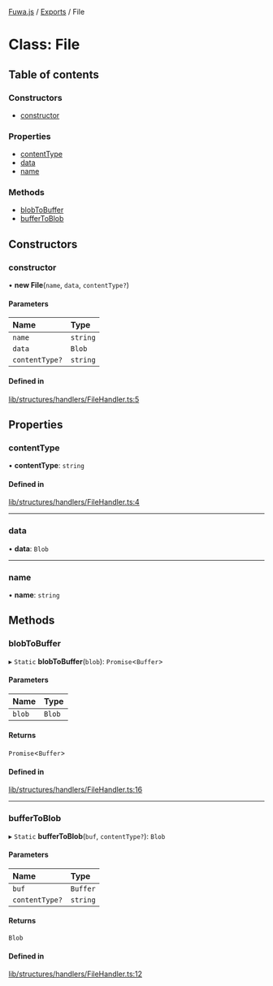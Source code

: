 [Fuwa.js](../README.md) / [Exports](../modules.md) / File

# Class: File

## Table of contents

### Constructors

- [constructor](File.md#constructor)

### Properties

- [contentType](File.md#contenttype)
- [data](File.md#data)
- [name](File.md#name)

### Methods

- [blobToBuffer](File.md#blobtobuffer)
- [bufferToBlob](File.md#buffertoblob)

## Constructors

### constructor

• **new File**(`name`, `data`, `contentType?`)

#### Parameters

| Name | Type |
| :------ | :------ |
| `name` | `string` |
| `data` | `Blob` |
| `contentType?` | `string` |

#### Defined in

[lib/structures/handlers/FileHandler.ts:5](https://github.com/fuwajs/fuwa.js/blob/b00913c/src/lib/structures/handlers/FileHandler.ts#L5)

## Properties

### contentType

• **contentType**: `string`

#### Defined in

[lib/structures/handlers/FileHandler.ts:4](https://github.com/fuwajs/fuwa.js/blob/b00913c/src/lib/structures/handlers/FileHandler.ts#L4)

___

### data

• **data**: `Blob`

___

### name

• **name**: `string`

## Methods

### blobToBuffer

▸ `Static` **blobToBuffer**(`blob`): `Promise`<`Buffer`\>

#### Parameters

| Name | Type |
| :------ | :------ |
| `blob` | `Blob` |

#### Returns

`Promise`<`Buffer`\>

#### Defined in

[lib/structures/handlers/FileHandler.ts:16](https://github.com/fuwajs/fuwa.js/blob/b00913c/src/lib/structures/handlers/FileHandler.ts#L16)

___

### bufferToBlob

▸ `Static` **bufferToBlob**(`buf`, `contentType?`): `Blob`

#### Parameters

| Name | Type |
| :------ | :------ |
| `buf` | `Buffer` |
| `contentType?` | `string` |

#### Returns

`Blob`

#### Defined in

[lib/structures/handlers/FileHandler.ts:12](https://github.com/fuwajs/fuwa.js/blob/b00913c/src/lib/structures/handlers/FileHandler.ts#L12)
